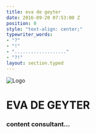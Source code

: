 ```yaml
---
title: eva de geyter
date: 2016-09-20 07:53:00 Z
position: 0
style: "text-align: center;"
typewriter_words:
- "?"
- "!"
- "..................."
- "?!"
layout: section.typed
---
```

![Logo](/uploads/Eva-De-Geyter_logo_blauw.png)
# EVA DE GEYTER
### content consultant<span id="typed">...</span>


